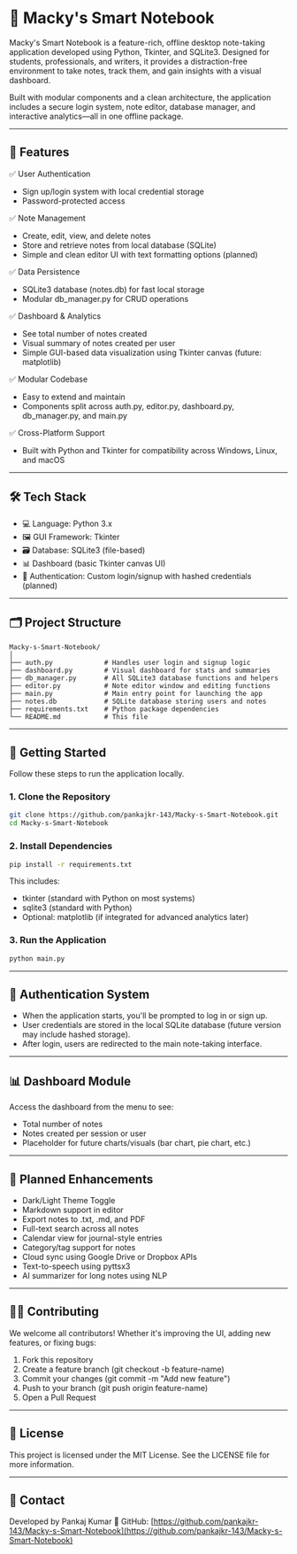 # 📝 Macky's Smart Notebook

Macky's Smart Notebook is a feature-rich, offline desktop note-taking application developed using Python, Tkinter, and SQLite3. Designed for students, professionals, and writers, it provides a distraction-free environment to take notes, track them, and gain insights with a visual dashboard.

Built with modular components and a clean architecture, the application includes a secure login system, note editor, database manager, and interactive analytics—all in one offline package.

---

## 🌟 Features

✅ User Authentication

* Sign up/login system with local credential storage
* Password-protected access

✅ Note Management

* Create, edit, view, and delete notes
* Store and retrieve notes from local database (SQLite)
* Simple and clean editor UI with text formatting options (planned)

✅ Data Persistence

* SQLite3 database (notes.db) for fast local storage
* Modular db\_manager.py for CRUD operations

✅ Dashboard & Analytics

* See total number of notes created
* Visual summary of notes created per user
* Simple GUI-based data visualization using Tkinter canvas (future: matplotlib)

✅ Modular Codebase

* Easy to extend and maintain
* Components split across auth.py, editor.py, dashboard.py, db\_manager.py, and main.py

✅ Cross-Platform Support

* Built with Python and Tkinter for compatibility across Windows, Linux, and macOS

---

## 🛠️ Tech Stack

* 💻 Language: Python 3.x
* 🖼️ GUI Framework: Tkinter
* 🗃️ Database: SQLite3 (file-based)
* 📊 Dashboard (basic Tkinter canvas UI)
* 🔐 Authentication: Custom login/signup with hashed credentials (planned)

---

## 🗂️ Project Structure

```
Macky-s-Smart-Notebook/
│
├── auth.py             # Handles user login and signup logic
├── dashboard.py        # Visual dashboard for stats and summaries
├── db_manager.py       # All SQLite3 database functions and helpers
├── editor.py           # Note editor window and editing functions
├── main.py             # Main entry point for launching the app
├── notes.db            # SQLite database storing users and notes
├── requirements.txt    # Python package dependencies
└── README.md           # This file
```

---

## 🚀 Getting Started

Follow these steps to run the application locally.

### 1. Clone the Repository

```bash
git clone https://github.com/pankajkr-143/Macky-s-Smart-Notebook.git
cd Macky-s-Smart-Notebook
```

### 2. Install Dependencies

```bash
pip install -r requirements.txt
```

This includes:

* tkinter (standard with Python on most systems)
* sqlite3 (standard with Python)
* Optional: matplotlib (if integrated for advanced analytics later)

### 3. Run the Application

```bash
python main.py
```

---

## 🔐 Authentication System

* When the application starts, you'll be prompted to log in or sign up.
* User credentials are stored in the local SQLite database (future version may include hashed storage).
* After login, users are redirected to the main note-taking interface.

---

## 📊 Dashboard Module

Access the dashboard from the menu to see:

* Total number of notes
* Notes created per session or user
* Placeholder for future charts/visuals (bar chart, pie chart, etc.)

---

## 🧠 Planned Enhancements

* Dark/Light Theme Toggle
* Markdown support in editor
* Export notes to .txt, .md, and PDF
* Full-text search across all notes
* Calendar view for journal-style entries
* Category/tag support for notes
* Cloud sync using Google Drive or Dropbox APIs
* Text-to-speech using pyttsx3
* AI summarizer for long notes using NLP

---

## 🙋‍♂️ Contributing

We welcome all contributors! Whether it's improving the UI, adding new features, or fixing bugs:

1. Fork this repository
2. Create a feature branch (git checkout -b feature-name)
3. Commit your changes (git commit -m "Add new feature")
4. Push to your branch (git push origin feature-name)
5. Open a Pull Request

---

## 📝 License

This project is licensed under the MIT License. See the LICENSE file for more information.

---

## 📎 Contact

Developed by Pankaj Kumar
🔗 GitHub: [https://github.com/pankajkr-143/Macky-s-Smart-Notebook](https://github.com/pankajkr-143/Macky-s-Smart-Notebook)
